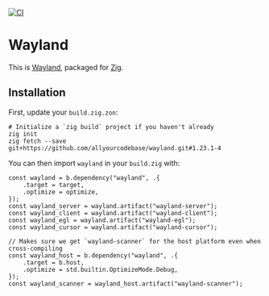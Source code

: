 [![CI](https://github.com/allyourcodebase/wayland/actions/workflows/ci.yaml/badge.svg)](https://github.com/allyourcodebase/wayland/actions)

# Wayland

This is [Wayland](https://gitlab.freedesktop.org/wayland/wayland), packaged for [Zig](https://ziglang.org/).

## Installation

First, update your `build.zig.zon`:

```
# Initialize a `zig build` project if you haven't already
zig init
zig fetch --save git+https://github.com/allyourcodebase/wayland.git#1.23.1-4
```

You can then import `wayland` in your `build.zig` with:

```zig
const wayland = b.dependency("wayland", .{
    .target = target,
    .optimize = optimize,
});
const wayland_server = wayland.artifact("wayland-server");
const wayland_client = wayland.artifact("wayland-client");
const wayland_egl = wayland.artifact("wayland-egl");
const wayland_cursor = wayland.artifact("wayland-cursor");

// Makes sure we get `wayland-scanner` for the host platform even when cross-compiling
const wayland_host = b.dependency("wayland", .{
    .target = b.host,
    .optimize = std.builtin.OptimizeMode.Debug,
});
const wayland_scanner = wayland_host.artifact("wayland-scanner");
```
